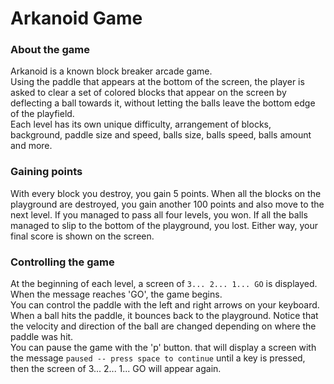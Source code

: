 # Arkanoid Game

### About the game
Arkanoid is a known block breaker arcade game.  
Using the paddle that appears at the bottom of the screen, the player is asked to clear a set of colored blocks that appear on the screen by deflecting a ball towards it, without letting the balls leave the bottom edge of the playfield.  
Each level has its own unique difficulty, arrangement of blocks, background, paddle size and speed, balls size, balls speed, balls amount and more.  

### Gaining points
With every block you destroy, you gain 5 points. When all the blocks on the playground are destroyed, you gain another 100 points and also move to the next level.
If you managed to pass all four levels, you won. If all the balls managed to slip to the bottom of the playground, you lost. Either way, your final score is shown on the screen.  

### Controlling the game 
At the beginning of each level, a screen of ```3... 2... 1... GO``` is displayed. When the message reaches 'GO', the game begins.  
You can control the paddle with the left and right arrows on your keyboard. When a ball hits the paddle, it bounces back to the playground. Notice that the velocity and direction of the ball are changed depending on where the paddle was hit.  
You can pause the game with the 'p' button. that will display a screen with the message ```paused -- press space to continue``` until a key is pressed, then the screen of 3... 2... 1... GO will appear again.  
